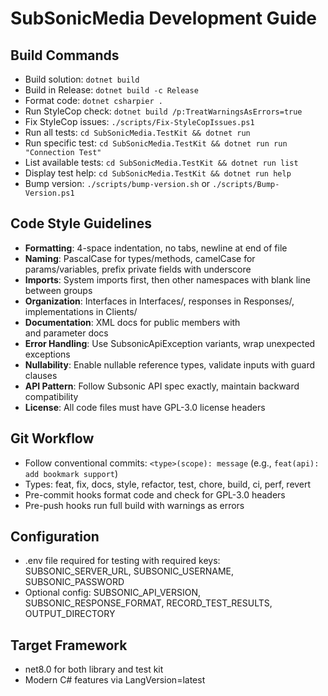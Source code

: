 # SubSonicMedia Development Guide

## Build Commands
- Build solution: `dotnet build`
- Build in Release: `dotnet build -c Release`
- Format code: `dotnet csharpier .`
- Run StyleCop check: `dotnet build /p:TreatWarningsAsErrors=true`
- Fix StyleCop issues: `./scripts/Fix-StyleCopIssues.ps1`
- Run all tests: `cd SubSonicMedia.TestKit && dotnet run`
- Run specific test: `cd SubSonicMedia.TestKit && dotnet run run "Connection Test"`
- List available tests: `cd SubSonicMedia.TestKit && dotnet run list`
- Display test help: `cd SubSonicMedia.TestKit && dotnet run help`
- Bump version: `./scripts/bump-version.sh` or `./scripts/Bump-Version.ps1`

## Code Style Guidelines
- **Formatting**: 4-space indentation, no tabs, newline at end of file
- **Naming**: PascalCase for types/methods, camelCase for params/variables, prefix private fields with underscore
- **Imports**: System imports first, then other namespaces with blank line between groups
- **Organization**: Interfaces in Interfaces/, responses in Responses/, implementations in Clients/
- **Documentation**: XML docs for public members with <summary> and parameter docs
- **Error Handling**: Use SubsonicApiException variants, wrap unexpected exceptions
- **Nullability**: Enable nullable reference types, validate inputs with guard clauses
- **API Pattern**: Follow Subsonic API spec exactly, maintain backward compatibility
- **License**: All code files must have GPL-3.0 license headers

## Git Workflow
- Follow conventional commits: `<type>(scope): message` (e.g., `feat(api): add bookmark support`)
- Types: feat, fix, docs, style, refactor, test, chore, build, ci, perf, revert
- Pre-commit hooks format code and check for GPL-3.0 headers
- Pre-push hooks run full build with warnings as errors

## Configuration
- .env file required for testing with required keys: SUBSONIC_SERVER_URL, SUBSONIC_USERNAME, SUBSONIC_PASSWORD
- Optional config: SUBSONIC_API_VERSION, SUBSONIC_RESPONSE_FORMAT, RECORD_TEST_RESULTS, OUTPUT_DIRECTORY

## Target Framework
- net8.0 for both library and test kit
- Modern C# features via LangVersion=latest